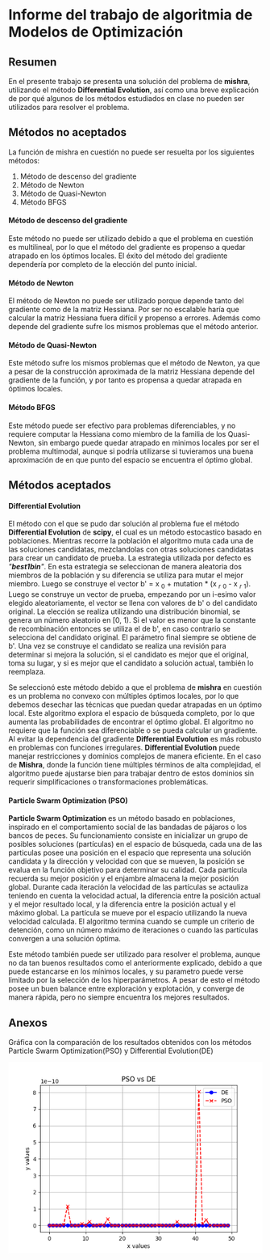 # Informe del trabajo de algoritmia de Modelos de Optimización

## Resumen

En el presente trabajo se presenta una solución del problema de **mishra**, utilizando el método **Differential Evolution**, así como una breve explicación de por qué algunos de los métodos estudiados en clase no pueden ser utilizados para resolver el problema.

## Métodos no aceptados

La función de mishra en cuestión no puede ser resuelta por los siguientes métodos:

1. Método de descenso del gradiente
2. Método de Newton
3. Método de Quasi-Newton
4. Método BFGS

#### Método de descenso del gradiente

Este método no puede ser utilizado debido a que el problema en cuestión es multilineal, por lo que el método del gradiente es propenso a quedar atrapado en los óptimos locales. El éxito del método del gradiente dependería por completo de la elección del punto inicial.

#### Método de Newton

El método de Newton no puede ser utilizado porque depende tanto del gradiente como de la matriz Hessiana. Por ser no escalable haría que calcular la matriz Hessiana fuera difícil y propenso a errores. Además como depende del gradiente sufre los mismos problemas que el método anterior.

#### Método de Quasi-Newton

Este método sufre los mismos problemas que el método de Newton, ya que a pesar de la construcción aproximada de la matriz Hessiana depende del gradiente de la función, y por tanto es propensa a quedar atrapada en óptimos locales.

#### Método BFGS

Este método puede ser efectivo para problemas diferenciables, y no requiere computar la Hessiana como miembro de la familia de los Quasi-Newton, sin embargo puede quedar atrapado en minimos locales por ser el problema multimodal, aunque si podría utilizarse si tuvieramos una buena aproximación de en que punto del espacio se encuentra el óptimo global.

## Métodos aceptados

#### Differential Evolution

El método con el que se pudo dar solución al problema fue el método **Differential Evolution** de **scipy**, el cual es un método estocastico basado en poblaciones. Mientras recorre la población el algoritmo muta cada una de las soluciones candidatas, mezclandolas con otras soluciones candidatas para crear un candidato de prueba. La estrategia utilizada por defecto es *"***best1bin***"*. En esta estrategia se seleccionan de manera aleatoria dos miembros de la población y su diferencia se utiliza para mutar el mejor miembro. Luego se construye el vector b' = x $_0$ + mutation * (x $_r$ $_0$ - x $_r$ $_1$). Luego se construye un vector de prueba, empezando por un i-esimo valor elegido aleatoriamente, el vector se llena con valores de b' o del candidato original. La elección se realiza utilizando una distribución binomial, se genera un número aleatorio en [0, 1). Si el valor es menor que la constante de recombinación entonces se utiliza el de b', en caso contrario se selecciona del candidato original. El parámetro final siempre se obtiene de b'. Una vez se construye el candidato se realiza una revisión para determinar si mejora la solución, si el candidato es mejor que el original, toma su lugar, y si es mejor que el candidato a solución actual, también lo reemplaza.

Se seleccionó este método debido a que el problema de **mishra** en cuestión es un problema no convexo con múltiples óptimos locales, por lo que debemos desechar las técnicas que puedan quedar atrapadas en un óptimo local. Este algoritmo explora el espacio de búsqueda completo, por lo que aumenta las probabilidades de encontrar el óptimo global. El algoritmo no requiere que la función sea diferenciable o se pueda calcular un gradiente. Al evitar la dependencia del gradiente **Differential Evolution** es más robusto en problemas con funciones irregulares. **Differential Evolution** puede manejar restricciones y dominios complejos de manera eficiente. En el caso de  **Mishra**, donde la función tiene múltiples términos de alta complejidad, el algoritmo puede ajustarse bien para trabajar dentro de estos dominios sin requerir simplificaciones o transformaciones problemáticas.

#### Particle Swarm Optimization (PSO)

**Particle Swarm Optimization** es un método basado en poblaciones, inspirado en el comportamiento social de las bandadas de pájaros o los bancos de peces. Su funcionamiento consiste en inicializar un grupo de posibles soluciones (partículas) en el espacio de búsqueda, cada una de las particulas posee una posición en el espacio que representa una solución candidata y la dirección y velocidad con que se mueven, la posición se evalua en la función objetivo para determinar su calidad. Cada partícula recuerda su mejor posición y el enjambre almacena la mejor posición global. Durante cada iteración la velocidad de las partículas se actauliza teniendo en cuenta la velocidad actual, la diferencia entre la posición actual y el mejor resultado local, y la diferencia entre la posición actual y el máximo global. La partícula se mueve por el espacio utilizando la nueva velocidad calculada. El algoritmo termina cuando se cumple un criterio de detención, como un número máximo de iteraciones o cuando las partículas convergen a una solución óptima.

Este método también puede ser utilizado para resolver el problema, aunque no da tan buenos resultados como el anteriormente explicado, debido a que puede estancarse en los mínimos locales, y su parametro puede verse limitado por la selección de los hiperparámetros. A pesar de esto el método posee un buen balance entre exploración y explotación, y converge de manera rápida, pero no siempre encuentra los mejores resultados.

## Anexos

Gráfica con la comparación de los resultados obtenidos con los métodos Particle Swarm Optimization(PSO) y Differential Evolution(DE)

![](img/pso_vs_de.png)
